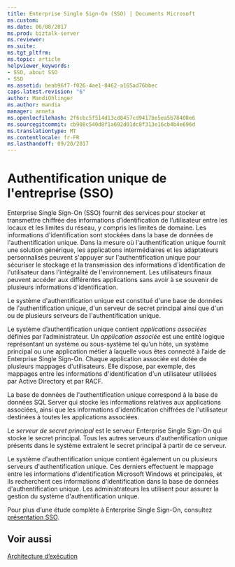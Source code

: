 ```yaml
---
title: Enterprise Single Sign-On (SSO) | Documents Microsoft
ms.custom: 
ms.date: 06/08/2017
ms.prod: biztalk-server
ms.reviewer: 
ms.suite: 
ms.tgt_pltfrm: 
ms.topic: article
helpviewer_keywords:
- SSO, about SSO
- SSO
ms.assetid: beab96f7-f026-4ae1-8462-a165ad76bbec
caps.latest.revision: "6"
author: MandiOhlinger
ms.author: mandia
manager: anneta
ms.openlocfilehash: 2f6cbc5f514d13cd8457cd9417be5ea5b78408e6
ms.sourcegitcommit: cb908c540d8f1a692d01dc8f313e16cb4b4e696d
ms.translationtype: MT
ms.contentlocale: fr-FR
ms.lasthandoff: 09/20/2017
---
```

# <a name="enterprise-single-sign-on-sso"></a>Authentification unique de l'entreprise (SSO)
Enterprise Single Sign-On (SSO) fournit des services pour stocker et transmettre chiffrée des informations d’identification de l’utilisateur entre les locaux et les limites du réseau, y compris les limites de domaine. Les informations d'identification sont stockées dans la base de données de l'authentification unique. Dans la mesure où l'authentification unique fournit une solution générique, les applications intermédiaires et les adaptateurs personnalisés peuvent s'appuyer sur l'authentification unique pour sécuriser le stockage et la transmission des informations d'identification de l'utilisateur dans l'intégralité de l'environnement. Les utilisateurs finaux peuvent accéder aux différentes applications sans avoir à se souvenir de plusieurs informations d'identification.  
  
 Le système d'authentification unique est constitué d'une base de données de l'authentification unique, d'un serveur de secret principal ainsi que d'un ou de plusieurs serveurs de l'authentification unique.  
  
 Le système d’authentification unique contient *applications associées* définies par l’administrateur. Un *application associée* est une entité logique représentant un système ou sous-système tel qu’un hôte, un système principal ou une application métier à laquelle vous êtes connecté à l’aide de Enterprise Single Sign-On. Chaque application associée est dotée de plusieurs mappages d'utilisateurs. Elle dispose, par exemple, des mappages entre les informations d'identification d'un utilisateur utilisées par Active Directory et par RACF.  
  
 La base de données de l'authentification unique correspond à la base de données SQL Server qui stocke les informations relatives aux applications associées, ainsi que les informations d'identification chiffrées de l'utilisateur destinées à toutes les applications associées.  
  
 Le *serveur de secret principal* est le serveur Enterprise Single Sign-On qui stocke le secret principal. Tous les autres serveurs d'authentification unique présents dans le système extraient le secret principal à partir de ce serveur.  
  
 Le système d'authentification unique contient également un ou plusieurs serveurs d'authentification unique. Ces derniers effectuent le mappage entre les informations d'identification Microsoft Windows et principales, et ils recherchent ces informations d'identification dans la base de données d'authentification unique. Les administrateurs les utilisent pour assurer la gestion du système d'authentification unique.  
  
 Pour plus d’une étude complète à Enterprise Single Sign-On, consultez [présentation SSO](../core/understanding-sso.md).  
  
## <a name="see-also"></a>Voir aussi  
 [Architecture d’exécution](../core/runtime-architecture.md)